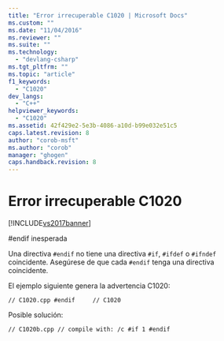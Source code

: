 ```yaml
---
title: "Error irrecuperable C1020 | Microsoft Docs"
ms.custom: ""
ms.date: "11/04/2016"
ms.reviewer: ""
ms.suite: ""
ms.technology: 
  - "devlang-csharp"
ms.tgt_pltfrm: ""
ms.topic: "article"
f1_keywords: 
  - "C1020"
dev_langs: 
  - "C++"
helpviewer_keywords: 
  - "C1020"
ms.assetid: 42f429e2-5e3b-4086-a10d-b99e032e51c5
caps.latest.revision: 8
author: "corob-msft"
ms.author: "corob"
manager: "ghogen"
caps.handback.revision: 8
---
```

# Error irrecuperable C1020
[!INCLUDE[vs2017banner](../../assembler/inline/includes/vs2017banner.md)]

\#endif inesperada  
  
 Una directiva `#endif` no tiene una directiva `#if`, `#ifdef` o `#ifndef` coincidente. Asegúrese de que cada `#endif` tenga una directiva coincidente.  
  
 El ejemplo siguiente genera la advertencia C1020:  
  
```  
// C1020.cpp #endif     // C1020  
```  
  
 Posible solución:  
  
```  
// C1020b.cpp // compile with: /c #if 1 #endif  
```